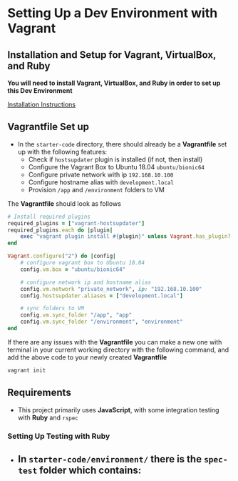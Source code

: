 # Setting Up a Dev Environment with Vagrant

## Installation and Setup for Vagrant, VirtualBox, and Ruby

**You will need to install Vagrant, VirtualBox, and Ruby in order to set up this Dev Environment**

[Installation Instructions](https://github.com/ldaijiw/vagrant_setup)

## Vagrantfile Set up

- In the ``starter-code`` directory, there should already be a **Vagrantfile** set up with the following features:
	- Check if ``hostsupdater`` plugin is installed (if not, then install)
	- Configure the Vagrant Box to Ubuntu 18.04 ``ubuntu/bionic64``
	- Configure private network with ip ``192.168.10.100``
	- Configure hostname alias with ``development.local``
	- Provision ``/app`` and ``/environment`` folders to VM

The **Vagrantfile** should look as follows
```ruby
# Install required plugins
required_plugins = ["vagrant-hostsupdater"]
required_plugins.each do |plugin|
    exec "vagrant plugin install #{plugin}" unless Vagrant.has_plugin? plugin
end

Vagrant.configure("2") do |config|
	# configure vagrant box to Ubuntu 18.04
	config.vm.box = "ubuntu/bionic64"

	# configure network ip and hostname alias
	config.vm.network "private_network", ip: "192.168.10.100"
	config.hostsupdater.aliases = ["development.local"]

	# sync folders to VM
	config.vm.sync_folder "/app", "app"
	config.vm.sync_folder "/environment", "environment"
end
```
If there are any issues with the **Vagrantfile** you can make a new one with terminal in your current working directory with the following command, and add the above code to your newly created **Vagrantfile**
```bash
vagrant init
```

## Requirements

- This project primarily uses **JavaScript**, with some integration testing with **Ruby** and ``rspec``


### Setting Up Testing with Ruby

- In ``starter-code/environment/`` there is the ``spec-test`` folder which contains:
	- 